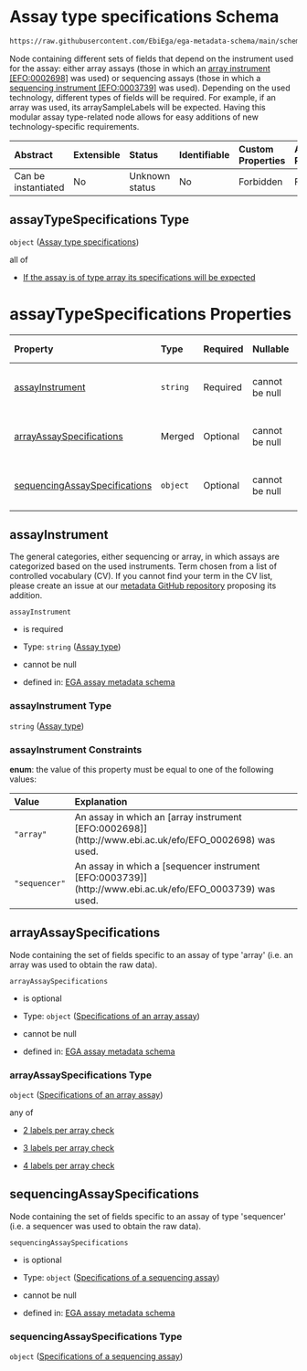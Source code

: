 # Assay type specifications Schema

```txt
https://raw.githubusercontent.com/EbiEga/ega-metadata-schema/main/schemas/EGA.assay.json#/properties/assayTypeSpecifications
```

Node containing different sets of fields that depend on the instrument used for the assay: either array assays (those in which an [array instrument \[EFO:0002698\]](http://www.ebi.ac.uk/efo/EFO_0002698) was used) or sequencing assays (those in which a [sequencing instrument \[EFO:0003739\]](http://www.ebi.ac.uk/efo/EFO_0003739) was used). Depending on the used technology, different types of fields will be required. For example, if an array was used, its arraySampleLabels will be expected. Having this modular assay type-related node allows for easy additions of new technology-specific requirements.

| Abstract            | Extensible | Status         | Identifiable | Custom Properties | Additional Properties | Access Restrictions | Defined In                                                                 |
| :------------------ | :--------- | :------------- | :----------- | :---------------- | :-------------------- | :------------------ | :------------------------------------------------------------------------- |
| Can be instantiated | No         | Unknown status | No           | Forbidden         | Forbidden             | none                | [EGA.assay.json\*](../../../schemas/EGA.assay.json "open original schema") |

## assayTypeSpecifications Type

`object` ([Assay type specifications](ega-11-properties-assay-type-specifications.md))

all of

*   [If the assay is of type array its specifications will be expected](ega-11-properties-assay-type-specifications-allof-if-the-assay-is-of-type-array-its-specifications-will-be-expected.md "check type definition")

# assayTypeSpecifications Properties

| Property                                                        | Type     | Required | Nullable       | Defined by                                                                                                                                                                                                                                                                                          |
| :-------------------------------------------------------------- | :------- | :------- | :------------- | :-------------------------------------------------------------------------------------------------------------------------------------------------------------------------------------------------------------------------------------------------------------------------------------------------- |
| [assayInstrument](#assayinstrument)                             | `string` | Required | cannot be null | [EGA assay metadata schema](ega-11-properties-assay-type-specifications-properties-assay-type.md "https://raw.githubusercontent.com/EbiEga/ega-metadata-schema/main/schemas/EGA.assay.json#/properties/assayTypeSpecifications/properties/assayInstrument")                                         |
| [arrayAssaySpecifications](#arrayassayspecifications)           | Merged   | Optional | cannot be null | [EGA assay metadata schema](ega-11-properties-assay-type-specifications-properties-specifications-of-an-array-assay.md "https://raw.githubusercontent.com/EbiEga/ega-metadata-schema/main/schemas/EGA.assay.json#/properties/assayTypeSpecifications/properties/arrayAssaySpecifications")          |
| [sequencingAssaySpecifications](#sequencingassayspecifications) | `object` | Optional | cannot be null | [EGA assay metadata schema](ega-11-properties-assay-type-specifications-properties-specifications-of-a-sequencing-assay.md "https://raw.githubusercontent.com/EbiEga/ega-metadata-schema/main/schemas/EGA.assay.json#/properties/assayTypeSpecifications/properties/sequencingAssaySpecifications") |

## assayInstrument

The general categories, either sequencing or array, in which assays are categorized based on the used instruments. Term chosen from a list of controlled vocabulary (CV). If you cannot find your term in the CV list, please create an issue at our [metadata GitHub repository](https://github.com/EbiEga/ega-metadata-schema/issues/new/choose) proposing its addition.

`assayInstrument`

*   is required

*   Type: `string` ([Assay type](ega-11-properties-assay-type-specifications-properties-assay-type.md))

*   cannot be null

*   defined in: [EGA assay metadata schema](ega-11-properties-assay-type-specifications-properties-assay-type.md "https://raw.githubusercontent.com/EbiEga/ega-metadata-schema/main/schemas/EGA.assay.json#/properties/assayTypeSpecifications/properties/assayInstrument")

### assayInstrument Type

`string` ([Assay type](ega-11-properties-assay-type-specifications-properties-assay-type.md))

### assayInstrument Constraints

**enum**: the value of this property must be equal to one of the following values:

| Value         | Explanation                                                                                                    |
| :------------ | :------------------------------------------------------------------------------------------------------------- |
| `"array"`     | An assay in which an \[array instrument \[EFO:0002698]]\(http\://www\.ebi.ac.uk/efo/EFO\_0002698) was used.    |
| `"sequencer"` | An assay in which a \[sequencer instrument \[EFO:0003739]]\(http\://www\.ebi.ac.uk/efo/EFO\_0003739) was used. |

## arrayAssaySpecifications

Node containing the set of fields specific to an assay of type 'array' (i.e. an array was used to obtain the raw data).

`arrayAssaySpecifications`

*   is optional

*   Type: `object` ([Specifications of an array assay](ega-11-properties-assay-type-specifications-properties-specifications-of-an-array-assay.md))

*   cannot be null

*   defined in: [EGA assay metadata schema](ega-11-properties-assay-type-specifications-properties-specifications-of-an-array-assay.md "https://raw.githubusercontent.com/EbiEga/ega-metadata-schema/main/schemas/EGA.assay.json#/properties/assayTypeSpecifications/properties/arrayAssaySpecifications")

### arrayAssaySpecifications Type

`object` ([Specifications of an array assay](ega-11-properties-assay-type-specifications-properties-specifications-of-an-array-assay.md))

any of

*   [2 labels per array check](ega-11-properties-assay-type-specifications-properties-specifications-of-an-array-assay-anyof-2-labels-per-array-check.md "check type definition")

*   [3 labels per array check](ega-11-properties-assay-type-specifications-properties-specifications-of-an-array-assay-anyof-3-labels-per-array-check.md "check type definition")

*   [4 labels per array check](ega-11-properties-assay-type-specifications-properties-specifications-of-an-array-assay-anyof-4-labels-per-array-check.md "check type definition")

## sequencingAssaySpecifications

Node containing the set of fields specific to an assay of type 'sequencer' (i.e. a sequencer was used to obtain the raw data).

`sequencingAssaySpecifications`

*   is optional

*   Type: `object` ([Specifications of a sequencing assay](ega-11-properties-assay-type-specifications-properties-specifications-of-a-sequencing-assay.md))

*   cannot be null

*   defined in: [EGA assay metadata schema](ega-11-properties-assay-type-specifications-properties-specifications-of-a-sequencing-assay.md "https://raw.githubusercontent.com/EbiEga/ega-metadata-schema/main/schemas/EGA.assay.json#/properties/assayTypeSpecifications/properties/sequencingAssaySpecifications")

### sequencingAssaySpecifications Type

`object` ([Specifications of a sequencing assay](ega-11-properties-assay-type-specifications-properties-specifications-of-a-sequencing-assay.md))
